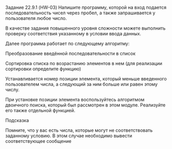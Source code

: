 Задание 22.9.1 (HW-03)
Напишите программу, которой на вход подается последовательность чисел через пробел, а также запрашивается у пользователя любое число.

В качестве задания повышенного уровня сложности можете выполнить проверку соответствия указанному в условии ввода данных.

Далее программа работает по следующему алгоритму:


Преобразование введённой последовательности в список



Сортировка списка по возрастанию элементов в нем (для реализации сортировки определите функцию)



Устанавливается номер позиции элемента, который меньше введенного пользователем числа, а следующий за ним больше или равен этому числу.


При установке позиции элемента воспользуйтесь алгоритмом двоичного поиска, который был рассмотрен в этом модуле. Реализуйте его также отдельной функцией.

 

Подсказка

Помните, что у вас есть числа, которые могут не соответствовать заданному условию. В этом случае необходимо вывести соответствующее сообщение
